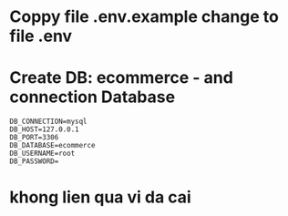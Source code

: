 # Coppy file .env.example change to file .env 
# Create DB: ecommerce - and connection Database
    DB_CONNECTION=mysql
    DB_HOST=127.0.0.1
    DB_PORT=3306
    DB_DATABASE=ecommerce
    DB_USERNAME=root
    DB_PASSWORD=




# khong lien qua vi da cai
<!-- 
# composer require laravel/ui
# php artisan ui bootstrap --auth -->
